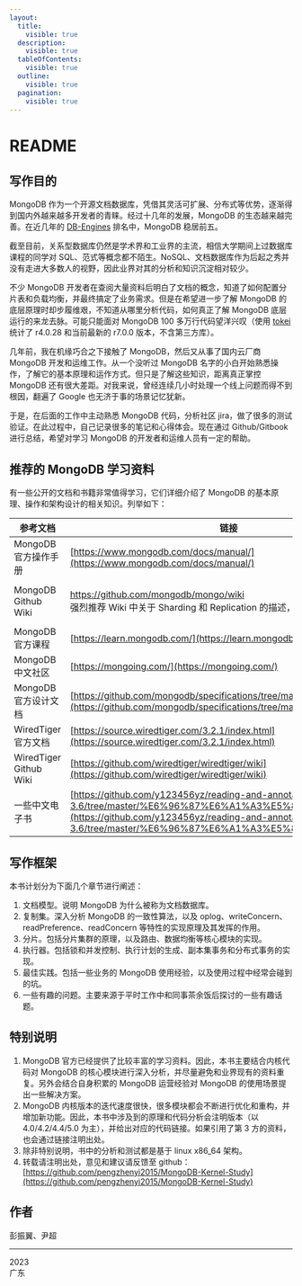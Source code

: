 ```yaml
---
layout:
  title:
    visible: true
  description:
    visible: true
  tableOfContents:
    visible: true
  outline:
    visible: true
  pagination:
    visible: true
---
```


# README

## 写作目的

MongoDB 作为一个开源文档数据库，凭借其灵活可扩展、分布式等优势，逐渐得到国内外越来越多开发者的青睐。经过十几年的发展，MongoDB 的生态越来越完善。在近几年的 [DB-Engines](https://db-engines.com/en/ranking) 排名中，MongoDB 稳居前五。

截至目前，关系型数据库仍然是学术界和工业界的主流，相信大学期间上过数据库课程的同学对 SQL、范式等概念都不陌生。NoSQL、文档数据库作为后起之秀并没有走进大多数人的视野，因此业界对其的分析和知识沉淀相对较少。

不少 MongoDB 开发者在查阅大量资料后明白了文档的概念，知道了如何配置分片表和负载均衡，并最终搞定了业务需求。但是在希望进一步了解 MongoDB 的底层原理时却步履维艰，不知道从哪里分析代码，如何真正了解 MongoDB 底层运行的来龙去脉。可能只能面对 MongoDB 100 多万行代码望洋兴叹（使用 [tokei](https://github.com/XAMPPRocky/tokei) 统计了 r4.0.28 和当前最新的 r7.0.0 版本，不含第三方库）。

几年前，我在机缘巧合之下接触了 MongoDB，然后又从事了国内云厂商 MongoDB 开发和运维工作。从一个没听过 MongoDB 名字的小白开始熟悉操作，了解它的基本原理和运作方式。但只是了解这些知识，距离真正掌控 MongoDB 还有很大差距。对我来说，曾经连续几小时处理一个线上问题而得不到根因，翻遍了 Google 也无济于事的场景记忆犹新。

于是，在后面的工作中主动熟悉 MongoDB 代码，分析社区 jira，做了很多的测试验证。在此过程中，自己记录很多的笔记和心得体会。现在通过 Github/Gitbook 进行总结，希望对学习 MongoDB 的开发者和运维人员有一定的帮助。

## 推荐的 MongoDB 学习资料

有一些公开的文档和书籍非常值得学习，它们详细介绍了 MongoDB 的基本原理、操作和架构设计的相关知识。列举如下：

| 参考文档                   | 链接                                                                                                                                                                                                                               |
| ---------------------- | -------------------------------------------------------------------------------------------------------------------------------------------------------------------------------------------------------------------------------- |
| MongoDB 官方操作手册         | [https://www.mongodb.com/docs/manual/](https://www.mongodb.com/docs/manual/)                                                                                                                                                     |
| MongoDB Github Wiki    | <p><a href="https://github.com/mongodb/mongo/wiki">https://github.com/mongodb/mongo/wiki</a><br>强烈推荐 Wiki 中关于 Sharding 和 Replication 的描述，每次学习都受益匪浅</p>                                                                           |
| MongoDB 官方课程           | [https://learn.mongodb.com/](https://learn.mongodb.com/)                                                                                                                                                                         |
| MongoDB 中文社区           | [https://mongoing.com/](https://mongoing.com/)                                                                                                                                                                                   |
| MongoDB 官方设计文档         | [https://github.com/mongodb/specifications/tree/master](https://github.com/mongodb/specifications/tree/master)                                                                                                                   |
| WiredTiger 官方文档        | [https://source.wiredtiger.com/3.2.1/index.html](https://source.wiredtiger.com/3.2.1/index.html)                                                                                                                                 |
| WiredTiger Github Wiki | [https://github.com/wiredtiger/wiredtiger/wiki](https://github.com/wiredtiger/wiredtiger/wiki)                                                                                                                                   |
| 一些中文电子书                | [https://github.com/y123456yz/reading-and-annotate-mongodb-3.6/tree/master/%E6%96%87%E6%A1%A3%E5%8F%82%E8%80%83](https://github.com/y123456yz/reading-and-annotate-mongodb-3.6/tree/master/%E6%96%87%E6%A1%A3%E5%8F%82%E8%80%83) |

## 写作框架

本书计划分为下面几个章节进行阐述：

1. 文档模型。说明 MongoDB 为什么被称为文档数据库。
2. 复制集。深入分析 MongoDB 的一致性算法，以及 oplog、writeConcern、readPreference、readConcern 等特性的实现原理及其发挥的作用。
3. 分片。包括分片集群的原理，以及路由、数据均衡等核心模块的实现。
4. 执行器。包括锁和并发控制、执行计划的生成、副本集事务和分布式事务的实现。
5. 最佳实践。包括一些业务的 MongoDB 使用经验，以及使用过程中经常会碰到的坑。
6. 一些有趣的问题。主要来源于平时工作中和同事茶余饭后探讨的一些有趣话题。

## 特别说明

1. MongoDB 官方已经提供了比较丰富的学习资料。因此，本书主要结合内核代码对 MongoDB 的核心模块进行深入分析，并尽量避免和业界现有的资料重复。另外会结合自身积累的 MongoDB 运营经验对 MongoDB 的使用场景提出一些解决方案。
2. MongoDB 内核版本的迭代速度很快，很多模块都会不断进行优化和重构，并增加新功能。因此，本书中涉及到的原理和代码分析会注明版本（以 4.0/4.2/4.4/5.0 为主），并给出对应的代码链接。如果引用了第 3 方的资料，也会通过链接注明出处。
3. 除非特别说明，书中的分析和测试都是基于 linux x86\_64 架构。
4. 转载请注明出处，意见和建议请反馈至 github：[https://github.com/pengzhenyi2015/MongoDB-Kernel-Study](https://github.com/pengzhenyi2015/MongoDB-Kernel-Study)

## 作者

彭振翼、尹超

***

2023\
广东
